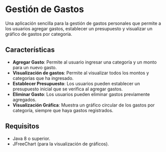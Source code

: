 # Gestión de Gastos

Una aplicación sencilla para la gestión de gastos personales que permite a los usuarios agregar gastos, establecer un presupuesto y visualizar un gráfico de gastos por categoría.

## Características

- **Agregar Gasto**: Permite al usuario ingresar una categoría y un monto para un nuevo gasto.
- **Visualización de gastos**: Permite al visualizar todos los montos y categorias que ha ingresado.
- **Establecer Presupuesto**: Los usuarios pueden establecer un presupuesto inicial que se verifica al agregar gastos.
- **Eliminar Gasto**: Los usuarios pueden eliminar gastos previamente agregados.
- **Visualización Gráfica**: Muestra un gráfico circular de los gastos por categoría, siempre que haya gastos registrados.

## Requisitos

- Java 8 o superior.
- JFreeChart (para la visualización de gráficos).